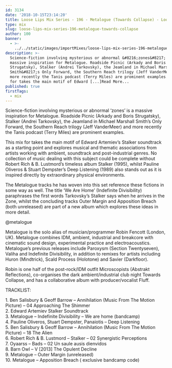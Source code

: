 ```yaml
---
id: 3134
date: '2018-10-15T23:14:20'
title: Loose Lips Mix Series - 196 - Metalogue (Towards Collapse) - Loose Lips
type: mix
slug: loose-lips-mix-series-196-metalogue-towards-collapse
author: 100
banner:
  - >-
    ../../static/images/importMixes/loose-lips-mix-series-196-metalogue-towards-collapse/image3134.jpeg
description: >-
  Science-fiction involving mysterious or abnormal &#8216;zones&#8217; is a
  massive inspiration for Metalogue. Roadside Picnic (Arkady and Boris
  Strugatsky), Stalker (Andrei Tarkovsky), the Jeamland in Michael Marshall
  Smith&#8217;s Only Forward, the Southern Reach trilogy (Jeff VanderMeer) and
  more recently the Tanis podcast (Terry Miles) are prominent examples. This mix
  for takes the main motif of Edward [...]Read More...
published: true
firstTags:
  - mix
---
```

Science-fiction involving mysterious or abnormal ‘zones’ is a massive inspiration for Metalogue. Roadside Picnic (Arkady and Boris Strugatsky), Stalker (Andrei Tarkovsky), the Jeamland in Michael Marshall Smith’s Only Forward, the Southern Reach trilogy (Jeff VanderMeer) and more recently the Tanis podcast (Terry Miles) are prominent examples.

This mix for takes the main motif of Edward Artemiev’s Stalker soundtrack as a starting point and explores musical and thematic associations from artists working with ambient, soundtrack and post-industrial genres. No collection of music dealing with this subject could be complete without Robert Rich & B. Lustmord’s timeless album Stalker (1995), whilst Pauline Oliveros & Stuart Dempster’s Deep Listening (1989) also stands out as it is inspired directly by extraordinary physical environments.

The Metalogue tracks he has woven into this set reference these fictions in some way as well. The title ‘We Are Home’ (Indefinite Divisibility) paraphrases the first words Tarkovsky’s Stalker says when he arrives in the Zone, whilst the concluding tracks Outer Margin and Apposition Breach (both unreleased) are part of a new album which explores these ideas in more detail.

@metalogue

Metalogue is the solo alias of musician/programmer Robin Fencott (London, UK). Metalogue combines IDM, ambient, industrial and breakcore with cinematic sound design, experimental practice and electroacoustics. Metalogue’s previous releases include Paroxysm (Section Twentyseven), Valiha and Indefinite Divisibility, in addition to remixes for artists including Huron (Mindtrick), Scald Process (Holotone) and Savier (Darkfloor).

Robin is one half of the post-rock/IDM outfit Microscopists (Abstrakt Reflections), co-organises the dark ambient/industrial club night Towards Collapse, and has a collaborative album with producer/vocalist Fluff.

TRACKLIST:

1\. Ben Salisbury & Geoff Barrow – Annihilation (Music From The Motion Picture) – 04 Approaching The Shimmer  
2\. Edward Artemiev Stalker Soundtrack  
3\. Metalogue – Indefinite Divisibility – We are home (bandcamp)  
4\. Pauline Oliveros, Stuart Dempster, Panaiotis ‎– Deep Listening  
5\. Ben Salisbury & Geoff Barrow – Annihilation (Music From The Motion Picture) – 18 The Alien  
6\. Robert Rich & B. Lustmord – Stalker – 02 Synergistic Perceptions  
7\. Oyaarss – Bads – 02 Un saule ausis dienvidos  
8\. Barn Owl – V \[2013\] The Opulent Decline  
9\. Metalogue – Outer Margin (unreleased)  
10\. Metalogue – Apposition Breach ( exclusive bandcamp code)